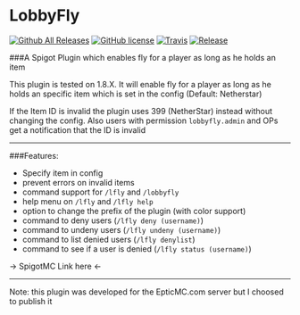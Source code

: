 # LobbyFly

[![Github All Releases](https://img.shields.io/github/downloads/NLDev/LobbyFly/total.svg)](https://github.com/NLDev/LobbyFly/) [![GitHub license](https://img.shields.io/badge/license-MIT-blue.svg)](https://raw.githubusercontent.com/NLDev/LobbyFly/master/LICENSE) [![Travis](https://img.shields.io/travis/rust-lang/rust.svg)](https://github.com/NLDev/LobbyFly) [![Release](https://img.shields.io/github/release/NLDev/LobbyFly.svg)](https://github.com/NLDev/LobbyFly/releases)

###A Spigot Plugin which enables fly for a player as long as he holds an item 

This plugin is tested on 1.8.X. It will enable fly for a player as long as he holds 
an specific item which is set in the config (Default: Netherstar)

If the Item ID is invalid the plugin uses 399 (NetherStar) instead without changing the config.
Also users with permission `lobbyfly.admin` and OPs get a notification that the ID is invalid

---
###Features:
- Specify item in config
- prevent errors on invalid items
- command support for `/lfly` and `/lobbyfly`
- help menu on `/lfly` and `/lfly help`
- option to change the prefix of the plugin (with color support)
- command to deny users (`/lfly deny (username)`)
- command to undeny users (`/lfly undeny (username)`)
- command to list denied users (`/lfly denylist`)
- command to see if a user is denied (`/lfly status (username)`)

-> SpigotMC Link here <- 

---
Note: this plugin was developed for the EpticMC.com server but I choosed to publish it 
